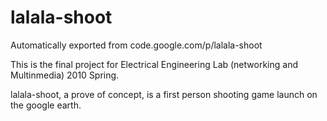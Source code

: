 # lalala-shoot
Automatically exported from code.google.com/p/lalala-shoot

This is the final project for Electrical Engineering Lab (networking and Multinmedia) 2010 Spring.

lalala-shoot, a prove of concept, is a first person shooting game launch on the google earth.
